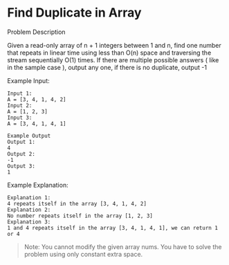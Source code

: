 # Find Duplicate in Array

Problem Description

Given a read-only array of n + 1 integers between 1 and n, find one number that repeats in linear time using less than
O(n) space and traversing the stream sequentially O(1) times.
If there are multiple possible answers ( like in the sample case ), output any one, if there is no duplicate, output -1

Example Input:

```plain
Input 1:
A = [3, 4, 1, 4, 2]
Input 2:
A = [1, 2, 3]
Input 3:
A = [3, 4, 1, 4, 1]

Example Output
Output 1:
4
Output 2:
-1
Output 3:
1
```

Example Explanation:

```plain
Explanation 1:
4 repeats itself in the array [3, 4, 1, 4, 2]
Explanation 2:
No number repeats itself in the array [1, 2, 3]
Explanation 3:
1 and 4 repeats itself in the array [3, 4, 1, 4, 1], we can return 1 or 4
```

> Note: You cannot modify the given array nums. You have to solve the problem using only constant extra space.

